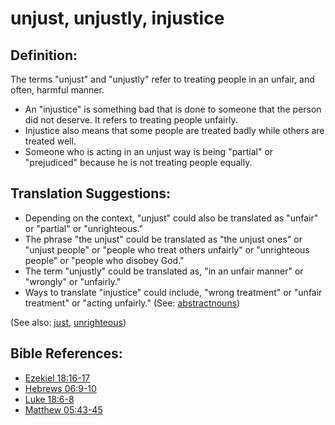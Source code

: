 # unjust, unjustly, injustice #

## Definition: ##

The terms "unjust" and "unjustly" refer to treating people in an unfair, and often, harmful manner.

* An "injustice" is something bad that is done to someone that the person did not deserve. It refers to treating people unfairly.
* Injustice also means that some people are treated badly while others are treated well.
* Someone who is acting in an unjust way is being "partial" or "prejudiced" because he is not treating people equally.

## Translation Suggestions: ##

* Depending on the context, "unjust" could also be translated as "unfair" or "partial" or "unrighteous."
* The phrase "the unjust" could be translated as "the unjust ones" or "unjust people" or "people who treat others unfairly" or "unrighteous people" or "people who disobey God."
* The term "unjustly" could be translated as, "in an unfair manner" or "wrongly" or "unfairly."
* Ways to translate "injustice" could include, "wrong treatment" or "unfair treatment" or "acting unfairly." (See: [abstractnouns](en/ta-vol1/translate/man/figs-abstractnouns))

(See also: [just](../kt/justice.md), [unrighteous](../kt/unrighteous.md))

## Bible References: ##

* [Ezekiel 18:16-17](en/tn/ezk/help/18/16)
* [Hebrews 06:9-10](en/tn/heb/help/06/09)
* [Luke 18:6-8](en/tn/luk/help/18/06)
* [Matthew 05:43-45](en/tn/mat/help/05/43)